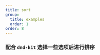 ```yaml
---
title: sort
group:
  title: examples
  order: 1
order: 8
---
```


### 配合 `dnd-kit` 选择一些选项后进行排序

<code src="../examples/sort.tsx"></code>
